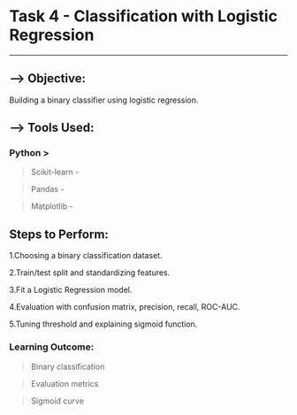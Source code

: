 # Task 4 - Classification with Logistic Regression

---
## --> Objective: 

Building a binary classifier using logistic regression.

## --> Tools Used: 
### Python >

> Scikit-learn - 

> Pandas -

> Matplotlib - 

## Steps to Perform: 

1.Choosing a binary classification dataset.

2.Train/test split and standardizing features.

3.Fit a Logistic Regression model.

4.Evaluation with confusion matrix, precision, recall, ROC-AUC.

5.Tuning threshold and explaining sigmoid function.

### Learning Outcome:
> Binary classification

> Evaluation metrics

> Sigmoid curve
